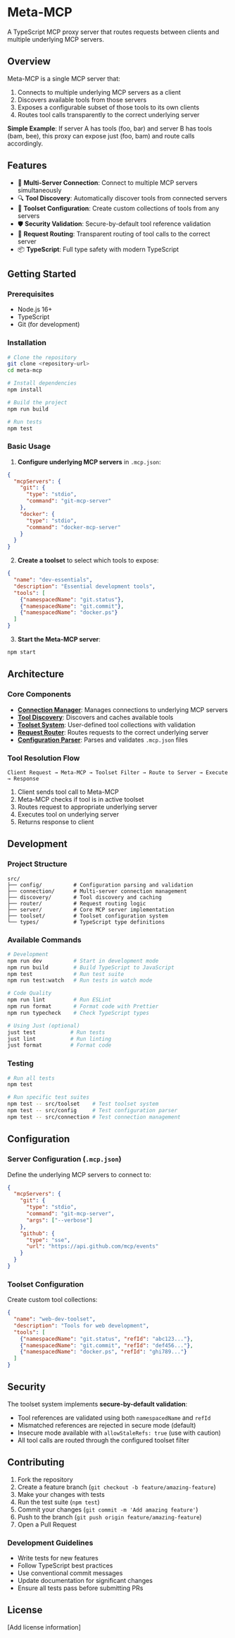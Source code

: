 # Meta-MCP

A TypeScript MCP proxy server that routes requests between clients and multiple underlying MCP servers.

## Overview

Meta-MCP is a single MCP server that:
1. Connects to multiple underlying MCP servers as a client
2. Discovers available tools from those servers
3. Exposes a configurable subset of those tools to its own clients
4. Routes tool calls transparently to the correct underlying server

**Simple Example**: If server A has tools (foo, bar) and server B has tools (bam, bee), this proxy can expose just (foo, bam) and route calls accordingly.

## Features

- 🔧 **Multi-Server Connection**: Connect to multiple MCP servers simultaneously
- 🔍 **Tool Discovery**: Automatically discover tools from connected servers
- 🎯 **Toolset Configuration**: Create custom collections of tools from any servers
- 🛡️ **Security Validation**: Secure-by-default tool reference validation
- 🔄 **Request Routing**: Transparent routing of tool calls to the correct server
- 📦 **TypeScript**: Full type safety with modern TypeScript

## Getting Started

### Prerequisites

- Node.js 16+ 
- TypeScript
- Git (for development)

### Installation

```bash
# Clone the repository
git clone <repository-url>
cd meta-mcp

# Install dependencies
npm install

# Build the project
npm run build

# Run tests
npm test
```

### Basic Usage

1. **Configure underlying MCP servers** in `.mcp.json`:
```json
{
  "mcpServers": {
    "git": {
      "type": "stdio",
      "command": "git-mcp-server"
    },
    "docker": {
      "type": "stdio", 
      "command": "docker-mcp-server"
    }
  }
}
```

2. **Create a toolset** to select which tools to expose:
```json
{
  "name": "dev-essentials",
  "description": "Essential development tools",
  "tools": [
    {"namespacedName": "git.status"},
    {"namespacedName": "git.commit"},
    {"namespacedName": "docker.ps"}
  ]
}
```

3. **Start the Meta-MCP server**:
```bash
npm start
```

## Architecture

### Core Components

- **[Connection Manager](src/connection/README.md)**: Manages connections to underlying MCP servers
- **[Tool Discovery](src/discovery/README.md)**: Discovers and caches available tools
- **[Toolset System](src/toolset/README.md)**: User-defined tool collections with validation
- **[Request Router](src/router/README.md)**: Routes requests to the correct underlying server
- **[Configuration Parser](src/config/README.md)**: Parses and validates `.mcp.json` files

### Tool Resolution Flow

```
Client Request → Meta-MCP → Toolset Filter → Route to Server → Execute → Response
```

1. Client sends tool call to Meta-MCP
2. Meta-MCP checks if tool is in active toolset
3. Routes request to appropriate underlying server
4. Executes tool on underlying server
5. Returns response to client

## Development

### Project Structure

```
src/
├── config/          # Configuration parsing and validation
├── connection/      # Multi-server connection management  
├── discovery/       # Tool discovery and caching
├── router/          # Request routing logic
├── server/          # Core MCP server implementation
├── toolset/         # Toolset configuration system
└── types/           # TypeScript type definitions
```

### Available Commands

```bash
# Development
npm run dev          # Start in development mode
npm run build        # Build TypeScript to JavaScript
npm test             # Run test suite
npm run test:watch   # Run tests in watch mode

# Code Quality
npm run lint         # Run ESLint
npm run format       # Format code with Prettier
npm run typecheck    # Check TypeScript types

# Using Just (optional)
just test           # Run tests
just lint           # Run linting
just format         # Format code
```

### Testing

```bash
# Run all tests
npm test

# Run specific test suites
npm test -- src/toolset    # Test toolset system
npm test -- src/config     # Test configuration parser
npm test -- src/connection # Test connection management
```

## Configuration

### Server Configuration (`.mcp.json`)

Define the underlying MCP servers to connect to:

```json
{
  "mcpServers": {
    "git": {
      "type": "stdio",
      "command": "git-mcp-server",
      "args": ["--verbose"]
    },
    "github": {
      "type": "sse", 
      "url": "https://api.github.com/mcp/events"
    }
  }
}
```

### Toolset Configuration

Create custom tool collections:

```json
{
  "name": "web-dev-toolset",
  "description": "Tools for web development",
  "tools": [
    {"namespacedName": "git.status", "refId": "abc123..."},
    {"namespacedName": "git.commit", "refId": "def456..."},
    {"namespacedName": "docker.ps", "refId": "ghi789..."}
  ]
}
```

## Security

The toolset system implements **secure-by-default validation**:

- Tool references are validated using both `namespacedName` and `refId`
- Mismatched references are rejected in secure mode (default)
- Insecure mode available with `allowStaleRefs: true` (use with caution)
- All tool calls are routed through the configured toolset filter

## Contributing

1. Fork the repository
2. Create a feature branch (`git checkout -b feature/amazing-feature`)
3. Make your changes with tests
4. Run the test suite (`npm test`)
5. Commit your changes (`git commit -m 'Add amazing feature'`)
6. Push to the branch (`git push origin feature/amazing-feature`)
7. Open a Pull Request

### Development Guidelines

- Write tests for new features
- Follow TypeScript best practices
- Use conventional commit messages
- Update documentation for significant changes
- Ensure all tests pass before submitting PRs

## License

[Add license information]
